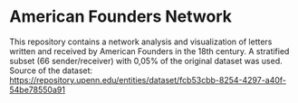 # American Founders Network

This repository contains a network analysis and visualization of letters written and received by American Founders in the 18th century. A stratified subset (66 sender/receiver) with 0,05% of the original dataset was used.
Source of the dataset: https://repository.upenn.edu/entities/dataset/fcb53cbb-8254-4297-a40f-54be78550a91
